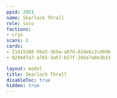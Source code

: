 ```yaml
---
ppid: 2051
name: Skarlock Thrall
role: solo
factions:
- cryx
scans: 2
cards:
- 21415380-56a5-3b9a-a07d-62de6c2cd09b
- 0284d7a7-a765-3a57-b57f-2dda7a8e3b33

layout: model
title: Skarlock Thrall
disableToc: true
hidden: true
---
```

